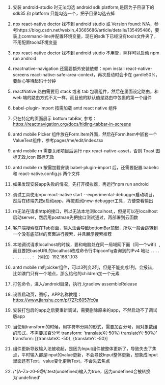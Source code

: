 1. 安装 android-studio 时无法勾选 android sdk platform,是因为子目录下的 sdk35 和 platform 只能勾选一个，把子目录勾选去掉

2. npx react-native doctor 找不到 android studio 或 Version found: N/A，参考https://blog.csdn.net/weixin_43665686/article/details/135495486，要装上command-line并配置环境变量，现在的sdk下已经没有tools文件夹了，不用配置tools环境变量

3. npx react-native doctor 找不到 android studio 不用管，照样可以启动 npm run android

4. reactnative-navigation 还需要额外安装依赖：npm install react-native-screens react-native-safe-area-context，再次启动时会卡在 gardle50%，要耐心等待起码十分钟

5. reactNative 路由需要用 stack 或者 tab 包裹组件，然后在里面设定路由，和 web 端的路由方式不太一样，而且他的默认值是路由中包裹的第一个组件

6. babel-plugin-import 按需加载 antd react native 组件

7. 只在特定的页面展示 bottom tabBar, 参考：https://reactnavigation.org/docs/hiding-tabbar-in-screens

8. antd mobile Picker 组件放在Form.Item外面，然后在Form.Item中嵌套一个ValueText组件，参考pages/me/edit/index.tsx

9. antd mobile rn 需要关闭项目后运行 npx react-native-asset，否则 Toast 图标无效,icon 图标无效

10. antd mobile rn 按需加载安装 babel-plugin-import 后，还需要配置.babelrc 和 react-native.config.js 两个文件

11. 如果发现安装app失败的情况，先打开模拟器，再运行npm run android

12. 调试工具使用npx react-native start --experimental-debugger启动项目，然后在终端先按a启动app，再按j启动new-debugger工具，方便查看输出

13. rn无法在请求http的接口，所以无法本地测localhost,，但是可以在localhost启动server，然后用postman先把接口测试通过，再部署到云函数

14. 客户端搜索框在Tab页面，输入法会导致bottomBar顶起，所以一般会跳转到一个没有底部栏的页面进行搜索，并且展示搜索推荐

15. 本地调试请求localhost的时候，要和电脑处在同一局域网下面（同一个wifi）,而且要把baseURL的localhost改成命令行中ipconfig查询到的IPv4 地址 . . . . . . . . . . . . : （例如）192.168.1.103

16. antd mobile rn的picker组件，可以3列变2列，但是不能变成1列，会报错，比如澳门只有一个地点，那么给他的children加一个元素
17. 打包命令，进入/android目录，执行./gradlew assembleRelease

18. 设置启动页，图标，APP名称教程：https://www.jianshu.com/p/727c6057fc0a

19. 安装打包后的app之后要重新调试，需要删除原来的app，不然启动不了调试版app

20. 当使用transform的时候，用字符串分隔的形式，需要加百分号，用对象数组的形式，不需要加百分号
    transform: 'translateX(-50%) translateY(-50%)'
    transform: [{translateX: -50}, {translateY: -50}]

21. 组件更新导致输入法被收起，是因为Input组件被整体更新了，导致失去了焦点，平时输入都是Input的value更新，不会导致Input整体更新，想象成Input里面还有Text，value变化更新Text，不会失去焦点

22. /^[A-Za-z0-9@$!%*?&.]{6,}$/.test(undefined)输入为true，因为undefined会被转换为'undefined'
